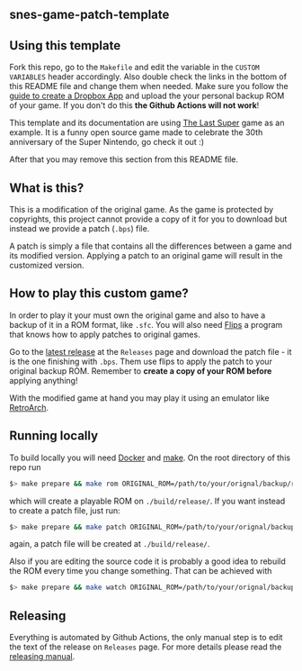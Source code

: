 snes-game-patch-template
---
## Using this template

Fork this repo, go to the `Makefile` and edit the variable in the 
`CUSTOM VARIABLES` header accordingly. Also double check the links in the bottom
of this README file and change them when needed. Make sure you follow the 
[guide to create a Dropbox App][dropbox-guide] and upload the your personal
backup ROM of your game. If you don't do this **the Github Actions will not
work**!

This template and its documentation are using [The Last Super][the-last-super]
game as an example. It is a funny open source game made to celebrate the 30th
anniversary of the Super Nintendo, go check it out :)

After that you may remove this section from this README file.

## What is this?

This is a modification of the original game. As the game is protected by 
copyrights, this project cannot provide a copy of it for you to download but 
instead we provide a patch (`.bps`) file.

A patch is simply a file that contains all the differences between a game and 
its modified version. Applying a patch to an original game will result in the 
customized version.

## How to play this custom game?

In order to play it your must own the original game and also to have a backup of
it in a ROM format, like `.sfc`. You will also need [Flips][flips] a program 
that knows how to apply patches to original games.

Go to the [latest release][latest] at the `Releases` page and download the patch
file - it is the one finishing with `.bps`. Them use flips to apply the patch 
to your original backup ROM. Remember to **create a copy of your ROM before**
applying anything!

With the modified game at hand you may play it using an emulator like 
[RetroArch][retroarch].

## Running locally

To build locally you will need [Docker][docker] and [make][make]. On the root
directory of this repo run

```bash
$> make prepare && make rom ORIGINAL_ROM=/path/to/your/orignal/backup/rom.sfc
```

which will create a playable ROM on `./build/release/`. If you want instead to
create a patch file, just run:

```bash
$> make prepare && make patch ORIGINAL_ROM=/path/to/your/orignal/backup/rom.sfc
```

again, a patch file will be created at `./build/release/`. 

Also if you are editing the source code it is probably a good idea to rebuild
the ROM every time you change something. That can be achieved with

```bash
$> make prepare && make watch ORIGINAL_ROM=/path/to/your/orignal/backup/rom.sfc
```
## Releasing

Everything is automated by Github Actions, the only manual step is to edit the
text of the release on `Releases` page. For more details please read the 
[releasing manual][releasing].

<!-- replace m00qek/snes-game-patch-template with your USER and REPO -->
[latest]: https://github.com/m00qek/snes-game-patch-template/releases/latest

[dropbox-guide]: ./docs/template/making-game-available-to-ci.md
[the-last-super]: https://drludos.itch.io/the-last-super
[flips]: https://github.com/Alcaro/Flips
[retroarch]: https://www.retroarch.com/index.php
[docker]: https://www.docker.com/get-started
[make]: https://www.gnu.org/software/make/
[releasing]: ./RELEASING.md
